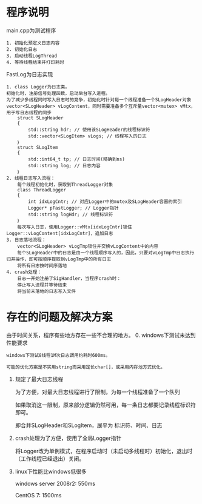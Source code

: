 # 程序说明

main.cpp为测试程序

```
1. 初始化预定义日志内容
2. 初始化日志
3. 启动线程LogThread
4. 等待线程结束并打印耗时
```

FastLog为日志实现

```
1. class Logger为日志类。
初始化时，注册信号处理函数，启动后台写入进程。
为了减少多线程同时写入日志时的竞争，初始化时针对每一个线程准备一个SLogHeader对象vector<SLogHeader> vLogContent，同时需要准备多个互斥量vector<mutex> vMtx，用于写日志线程的同步
	struct SLogHeader
	{
		std::string hdr; // 使用该SLogHeader的线程标识符
		std::vector<SLogItem> vLogs; // 线程写入的日志
	｝
	struct SLogItem
	{
		std::int64_t tp; // 日志时间(精确到ns)
		std::string log; // 日志内容
	｝
2. 线程日志写入流程：
	每个线程初始化时，获取到ThreadLogger对象
	class ThreadLogger
	{
		int idxLogCntr; // 对应Logger中的mutex及SLogHeader容器的索引
		Logger* pFastLogger; // Logger指针
		std::string logHdr; // 线程标识符
	｝
	每次写入日志，使用Logger::vMtx[idxLogCntr]锁住Logger::vLogContent[idxLogCntr]，追加日志
3. 日志落地流程：
	vector<SLogHeader> vLogTmp锁住并交换vLogContent中的内容
	每个SLogHeader中的日志是由一个线程顺序写入的，因此，只要对vLogTmp中日志执行归并操作，即可按顺序提取到vLogTmp中的所有日志
	将所有日志按时间序落地
4. crash处理：
	日志一开始注册了SigHandler，当程序crash时：
	停止写入进程并等待结束
	将当前未落地的日志写入文件
```

# 存在的问题及解决方案

由于时间关系，程序有些地方存在一些不合理的地方。
0. windows下测试未达到性能要求

    windows下测试8线程1M次日志调用约耗时600ms。

    可能的优化方案是不实用string而采用定长char[]，或采用内存池方式优化。

1. 规定了最大日志线程

   为了方便，对最大日志线程进行了限制，为每一个线程准备了一个队列

   如果取消这一限制，原来部分逻辑仍然可用，每一条日志都要记录线程标识符即可。

   即合并SLogHeader和SLogItem，展平为 标识符、时间、日志

2. crash处理为了方便，使用了全局Logger指针

   将Logger改为单例模式，在程序启动时（未启动多线程时）初始化，退出时（工作线程已经退出）关闭。

3. linux下性能比windows低很多

   windows server 2008r2: 550ms

   CentOS 7: 1500ms

   ​